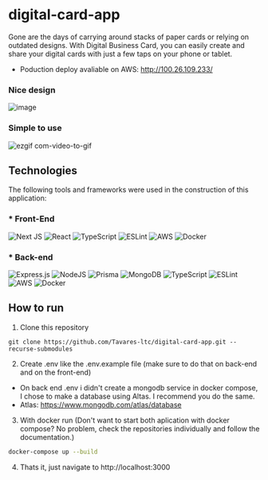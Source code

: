 # digital-card-app
Gone are the days of carrying around stacks of paper cards or relying on outdated designs. With Digital Business Card, you can easily create and share your digital cards with just a few taps on your phone or tablet.

- Poduction deploy avaliable on AWS: http://100.26.109.233/

### Nice design
![image](https://user-images.githubusercontent.com/98609823/228962312-95e4da8c-7fad-4d82-a40d-fcc13b6b9c7a.png)


### Simple to use
![ezgif com-video-to-gif](https://user-images.githubusercontent.com/98609823/228964982-2f3f5893-bec0-40df-b16e-4b941c398f89.gif)

## Technologies
The following tools and frameworks were used in the construction of this application:

### * Front-End

  ![Next JS](https://img.shields.io/badge/Next-black?style=for-the-badge&logo=next.js&logoColor=white)
  ![React](https://img.shields.io/badge/react-%2320232a.svg?style=for-the-badge&logo=react&logoColor=%2361DAFB)
  ![TypeScript](https://img.shields.io/badge/typescript-%23007ACC.svg?style=for-the-badge&logo=typescript&logoColor=white)
  ![ESLint](https://img.shields.io/badge/ESLint-4B3263?style=for-the-badge&logo=eslint&logoColor=white)
  ![AWS](https://img.shields.io/badge/AWS-%23FF9900.svg?style=for-the-badge&logo=amazon-aws&logoColor=white)
  ![Docker](https://img.shields.io/badge/docker-%230db7ed.svg?style=for-the-badge&logo=docker&logoColor=white)
### * Back-end
  
  ![Express.js](https://img.shields.io/badge/express.js-%23404d59.svg?style=for-the-badge&logo=express&logoColor=%2361DAFB)
  ![NodeJS](https://img.shields.io/badge/node.js-6DA55F?style=for-the-badge&logo=node.js&logoColor=white)
  ![Prisma](https://img.shields.io/badge/Prisma-3982CE?style=for-the-badge&logo=Prisma&logoColor=white)
  ![MongoDB](https://img.shields.io/badge/MongoDB-%234ea94b.svg?style=for-the-badge&logo=mongodb&logoColor=white)
  ![TypeScript](https://img.shields.io/badge/typescript-%23007ACC.svg?style=for-the-badge&logo=typescript&logoColor=white)
  ![ESLint](https://img.shields.io/badge/ESLint-4B3263?style=for-the-badge&logo=eslint&logoColor=white)
  ![AWS](https://img.shields.io/badge/AWS-%23FF9900.svg?style=for-the-badge&logo=amazon-aws&logoColor=white)
  ![Docker](https://img.shields.io/badge/docker-%230db7ed.svg?style=for-the-badge&logo=docker&logoColor=white)


## How to run

1. Clone this repository

```
git clone https://github.com/Tavares-ltc/digital-card-app.git --recurse-submodules
```

2. Create .env like the .env.example file (make sure to do that on back-end and on the front-end)

 - On back end .env i didn't create a mongodb service in docker compose, I chose to make a database using Altas. I recommend you do the same.
 - Atlas: https://www.mongodb.com/atlas/database
    
3. With docker run (Don't want to start both aplication with docker compose? No problem, check the repositories individually and follow the documentation.)

```bash
docker-compose up --build
```
4. Thats it, just navigate to http://localhost:3000
